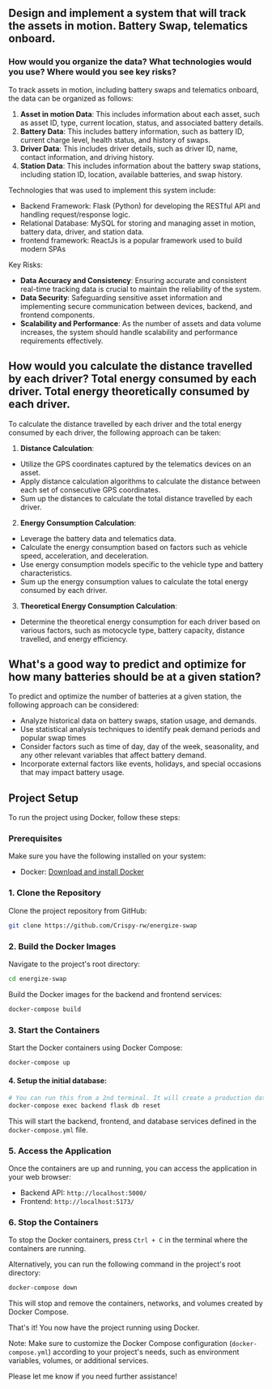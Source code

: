 ## Design and implement a system that will track the assets in motion. Battery Swap, telematics onboard. 
### How would you organize the data? What technologies would you use? Where would you see key risks?

To track assets in motion, including battery swaps and telematics onboard, the data can be organized as follows:

1. **Asset in motion Data**: This includes information about each asset, such as asset ID, type, current location, status, and associated battery details.
2. **Battery Data**: This includes battery information, such as battery ID, current charge level, health status, and history of swaps.
3. **Driver Data**: This includes driver details, such as driver ID, name, contact information, and driving history.
4. **Station Data**: This includes information about the battery swap stations, including station ID, location, available batteries, and swap history.

Technologies that was used to implement this system include:
- Backend Framework: Flask (Python) for developing the RESTful API and handling request/response logic.
- Relational Database: MySQL for storing and managing asset in motion, battery data, driver, and station data.
- frontend framework: ReactJs is a popular framework used to build modern SPAs

Key Risks:
- **Data Accuracy and Consistency**: Ensuring accurate and consistent real-time tracking data is crucial to maintain the reliability of the system.
- **Data Security**: Safeguarding sensitive asset information and implementing secure communication between devices, backend, and frontend components.
- **Scalability and Performance**: As the number of assets and data volume increases, the system should handle scalability and performance requirements effectively.

## How would you calculate the distance travelled by each driver? Total energy consumed by each driver. Total energy theoretically consumed by each driver.

To calculate the distance travelled by each driver and the total energy consumed by each driver, the following approach can be taken:

1. **Distance Calculation**:
- Utilize the GPS coordinates captured by the telematics devices on an asset.
- Apply distance calculation algorithms to calculate the distance between each set of consecutive GPS coordinates.
- Sum up the distances to calculate the total distance travelled by each driver.

2. **Energy Consumption Calculation**:
- Leverage the battery data and telematics data.
- Calculate the energy consumption based on factors such as vehicle speed, acceleration, and deceleration.
- Use energy consumption models specific to the vehicle type and battery characteristics.
- Sum up the energy consumption values to calculate the total energy consumed by each driver.

3. **Theoretical Energy Consumption Calculation**:
- Determine the theoretical energy consumption for each driver based on various factors, such as motocycle type, battery capacity, distance travelled, and energy efficiency.


## What's a good way to predict and optimize for how many batteries should be at a given station?

To predict and optimize the number of batteries at a given station, the following approach can be considered:

- Analyze historical data on battery swaps, station usage, and demands.
- Use statistical analysis techniques to identify peak demand periods and popular swap times
- Consider factors such as time of day, day of the week, seasonality, and any other relevant variables that affect battery demand.
- Incorporate external factors like events, holidays, and special occasions that may impact battery usage.

## Project Setup

To run the project using Docker, follow these steps:

### Prerequisites

Make sure you have the following installed on your system:
- Docker: [Download and install Docker](https://www.docker.com/get-started)

### 1. Clone the Repository

Clone the project repository from GitHub:

```bash
git clone https://github.com/Crispy-rw/energize-swap
```

### 2. Build the Docker Images

Navigate to the project's root directory:

```bash
cd energize-swap
```

Build the Docker images for the backend and frontend services:

```bash
docker-compose build
```

### 3. Start the Containers

Start the Docker containers using Docker Compose:

```bash
docker-compose up
```

#### 4. Setup the initial database:

```sh
# You can run this from a 2nd terminal. It will create a production database
docker-compose exec backend flask db reset
```

This will start the backend, frontend, and database services defined in the `docker-compose.yml` file.

### 5. Access the Application

Once the containers are up and running, you can access the application in your web browser:

- Backend API: `http://localhost:5000/`
- Frontend: `http://localhost:5173/`

### 6. Stop the Containers

To stop the Docker containers, press `Ctrl + C` in the terminal where the containers are running.

Alternatively, you can run the following command in the project's root directory:

```bash
docker-compose down
```

This will stop and remove the containers, networks, and volumes created by Docker Compose.

That's it! You now have the project running using Docker.

Note: Make sure to customize the Docker Compose configuration (`docker-compose.yml`) according to your project's needs, such as environment variables, volumes, or additional services.

Please let me know if you need further assistance!